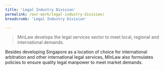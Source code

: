 ```yaml
---
title: 'Legal Industry Division'
permalink: /our-work/legal-industry-division/
breadcrumb: 'Legal Industry Division'

---
```



> MinLaw develops the legal services sector to meet local, regional and international demands.

Besides developing Singapore as a location of choice for international arbitration and other international legal services, MinLaw also formulates policies to ensure quality legal manpower to meet market demands.